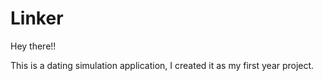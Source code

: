 # Linker
Hey there!!

This is a dating simulation application, 
I created it as my first year project.
